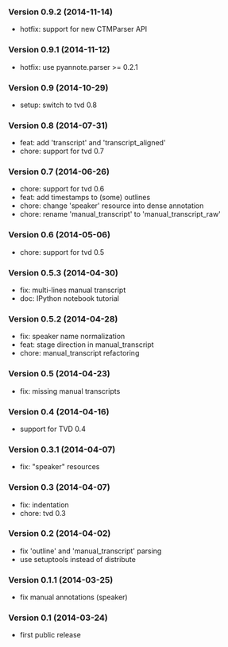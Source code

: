 ### Version 0.9.2 (2014-11-14)

  - hotfix: support for new CTMParser API

### Version 0.9.1 (2014-11-12)

  - hotfix: use pyannote.parser >= 0.2.1

### Version 0.9 (2014-10-29)

  - setup: switch to tvd 0.8

### Version 0.8 (2014-07-31)

  - feat: add 'transcript' and 'transcript_aligned'
  - chore: support for tvd 0.7

### Version 0.7 (2014-06-26)

  - chore: support for tvd 0.6
  - feat: add timestamps to (some) outlines
  - chore: change 'speaker' resource into dense annotation
  - chore: rename 'manual_transcript' to 'manual_transcript_raw'

### Version 0.6 (2014-05-06)

  - chore: support for tvd 0.5

### Version 0.5.3 (2014-04-30)

  - fix: multi-lines manual transcript
  - doc: IPython notebook tutorial

### Version 0.5.2 (2014-04-28)

  - fix: speaker name normalization
  - feat: stage direction in manual_transcript
  - chore: manual_transcript refactoring

### Version 0.5 (2014-04-23)

  - fix: missing manual transcripts

### Version 0.4 (2014-04-16)

  - support for TVD 0.4

### Version 0.3.1 (2014-04-07)

  - fix: "speaker" resources

### Version 0.3 (2014-04-07)

  - fix: indentation
  - chore: tvd 0.3

### Version 0.2 (2014-04-02)

  - fix 'outline' and 'manual_transcript' parsing
  - use setuptools instead of distribute

### Version 0.1.1 (2014-03-25)

  - fix manual annotations (speaker)

### Version 0.1 (2014-03-24)

  - first public release
